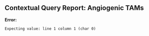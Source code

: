 ## Contextual Query Report: Angiogenic TAMs

**Error:**
```
Expecting value: line 1 column 1 (char 0)
```
